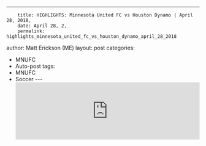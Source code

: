 ---
        title: HIGHLIGHTS: Minnesota United FC vs Houston Dynamo | April 28, 2018,
        date: April 28, 2,
        permalink: highlights_minnesota_united_fc_vs_houston_dynamo_april_28_2018 
author: Matt Erickson (ME)
layout: post
categories:
  - MNUFC
  - Auto-post
tags:
  - MNUFC
  - Soccer
---<div class='fluid-width-video-wrapper'><iframe width='100%' height='auto' frameborder='0' allowfullscreen src='https://www.mnufc.com/iframe-video?brightcove_id=5777969952001&brightcove_player_id=default&brightcove_account_id=5534894110001'></iframe></div>